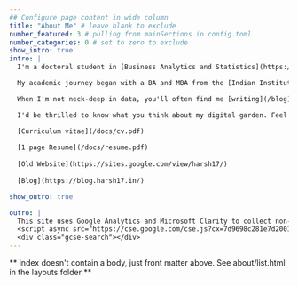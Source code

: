 ```yaml
---
## Configure page content in wide column
title: "About Me" # leave blank to exclude
number_featured: 3 # pulling from mainSections in config.toml
number_categories: 0 # set to zero to exclude
show_intro: true
intro: |
  I'm a doctoral student in [Business Analytics and Statistics](https://haslam.utk.edu/business-analytics-statistics/about/) department at the Haslam College of Business, [the University of Tennessee](https://haslam.utk.edu/business-analytics-statistics), advised by [Prof ChuanRen Liu](https://datamining.utk.edu/). Alongside my studies, for over a year now, I've been delving into the world of forecasting with the Strategic Planning and Modelling team at [HP Inc](https://www.wikiwand.com/en/HP_SPaM).

  My academic journey began with a BA and MBA from the [Indian Institute of Management, Indore](https://www.iimidr.ac.in/academic-programmes/five-year-integrated-programme-in-management-ipm/), advised by [Prof Pritam Ranjan](https://sites.google.com/site/drpritamranjan/), graduated in April 2021. During this time, I had the opportunity to be an [ERASMUS+](https://ec.europa.eu/programmes/erasmus-plus/node_en) scholar at the [University of Latvia](https://www.lu.lv/en/) for a semester. [Sainik School Tilaiya](https://www.sainikschooltilaiya.org/) made me who I am.

  When I'm not neck-deep in data, you'll often find me [writing](/blog). Or lost in the wonderful world of [books](https://www.goodreads.com/review/list/66858367-harshvardhan?shelf=%23ALL%23). For a good adrenaline rush, I love participating in adventure sports. And nothing lifts my spirits like a good Calvin and Hobbes comic! Music is my constant companion, thanks to [Spotify](https://open.spotify.com/user/6z25jqql0glx8o5aqhp8xkumr). You might enjoy my curation of [Classical Hindi Music](https://open.spotify.com/playlist/2n6mpS4UvR3bXIpF1mrTFX?si=1ff29dd310e44d8f), it's quite a hit on Spotify.

  I'd be thrilled to know what you think about my digital garden. Feel free to share your thoughts and feedback at [hello@harsh17.in](mailto:hello@harsh17.in). Let's connect!

  [Curriculum vitae](/docs/cv.pdf)
  
  [1 page Resume](/docs/resume.pdf)
  
  [Old Website](https://sites.google.com/view/harsh17/)
  
  [Blog](https://blog.harsh17.in/)

show_outro: true

outro: |
  This site uses Google Analytics and Microsoft Clarity to collect non-personal, aggregated usage data. It helps me remain motivated to maintain my digital garden. If you do not want your data to be collected, please use an ad-blocker. Thanks for stopping by!
  <script async src="https://cse.google.com/cse.js?cx=7d9698c281e7d2001"></script>
  <div class="gcse-search"></div>
---
```


\*\* index doesn't contain a body, just front matter above. See about/list.html in the layouts folder \*\*
